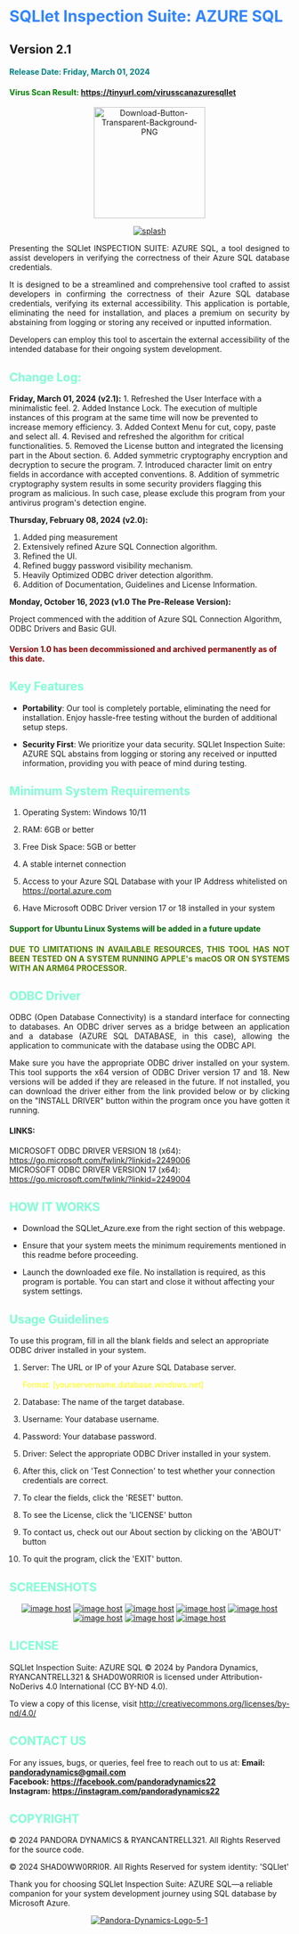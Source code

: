
<h1 style="color: #3385ff">SQLlet Inspection Suite: AZURE SQL</h1>
<h2>Version 2.1</h2> 
<h4 style="color: teal">Release Date: Friday, March 01, 2024</h4>
<h4 style="color:green">Virus Scan Result: <a href="https://virusscan.jotti.org/en-US/filescanjob/os0fo83tsj">https://tinyurl.com/virusscanazuresqllet</a></h4>
<center>
<a href="https://4cvw4d-my.sharepoint.com/:u:/g/personal/ryancantrell321_4cvw4d_onmicrosoft_com/ET9cWbhwhxdGsJKlE7lgSgABr2k30tePI689xcsdrSxkzw?e=YIqcko"><img src="https://i.ibb.co/9ZznVxP/Download-Button-Transparent-Background-PNG.png" alt="Download-Button-Transparent-Background-PNG" border="0" width=200></a>
</center>

<p style="text-align: center">
<a href="https://ibb.co/zQt1FB5"><img src="https://i.ibb.co/k5PpJwy/splash.png" alt="splash" border="0"></a>
</p>
<p style="text-align: justify">Presenting the SQLlet INSPECTION SUITE: AZURE SQL, a tool designed to assist developers in verifying the correctness of their Azure SQL database credentials.</p>

<p style="text-align: justify">
It is designed to be a streamlined and comprehensive tool crafted to assist developers in confirming the correctness of their Azure SQL database credentials, verifying its external accessibility. This application is portable, eliminating the need for installation, and places a premium on security by abstaining from logging or storing any received or inputted information.
</p>

<p style="text-align: justify">
Developers can employ this tool to ascertain the external accessibility of the intended database for their ongoing system development.
</p>

<h2 style="color:aquamarine">Change Log:</h2>
<strong>Friday, March 01, 2024 (v2.1):</strong>
1. Refreshed the User Interface with a minimalistic feel.
2. Added Instance Lock. The execution of multiple instances of this program at the same time will now be prevented to increase memory efficiency.
3. Added Context Menu for cut, copy, paste and select all.
4. Revised and refreshed the algorithm for critical functionalities.
5. Removed the License button and integrated the licensing part in the About section.
6. Added symmetric cryptography encryption and decryption to secure the program.
7. Introduced character limit on entry fields in accordance with accepted conventions.
8. Addition of symmetric cryptography system results in some security providers flagging this program as malicious. In such case, please exclude this program from your antivirus program's detection engine.

<strong>Thursday, February 08, 2024 (v2.0):</strong>
1. Added ping measurement
2. Extensively refined Azure SQL Connection algorithm.
3. Refined the UI.
4. Refined buggy password visibility mechanism.
5. Heavily Optimized ODBC driver detection algorithm.
6. Addition of Documentation, Guidelines and License Information.

<strong>Monday, October 16, 2023 (v1.0 The Pre-Release Version):</strong>

Project commenced with the addition of Azure SQL Connection Algorithm, ODBC Drivers and Basic GUI.

<h4 style="color: darkred">Version 1.0 has been decommissioned and archived permanently as of this date.</h4>


<h2 style="color:aquamarine">Key Features</h2>

- **Portability**: Our tool is completely portable, eliminating the need for installation. Enjoy hassle-free testing without the burden of additional setup steps.


- **Security First**: We prioritize your data security. SQLlet Inspection Suite: AZURE SQL abstains from logging or storing any received or inputted information, providing you with peace of mind during testing.


<h2 style="color: aquamarine">Minimum System Requirements</h2>

1. Operating System: Windows 10/11

2. RAM: 6GB or better
   
3. Free Disk Space: 5GB or better
   
4. A stable internet connection

5. Access to your Azure SQL Database with your IP Address whitelisted on https://portal.azure.com

6. Have Microsoft ODBC Driver version 17 or 18 installed in your system



<h4 style="color: darkgreen">Support for Ubuntu Linux Systems will be added in a future update</h4>
<h4 style="color: #4d7d00; text-align:justify;"> DUE TO LIMITATIONS IN AVAILABLE RESOURCES, THIS TOOL HAS NOT BEEN TESTED ON A SYSTEM RUNNING APPLE's macOS OR ON SYSTEMS WITH AN ARM64 PROCESSOR.</h4>

<h2 style="color: aquamarine"> ODBC Driver</h2>

<p style="text-align: justify">ODBC (Open Database Connectivity) is a standard interface for connecting to databases. An ODBC driver serves as a bridge between an application and a database (AZURE SQL DATABASE, in this case), allowing the application to communicate with the database using the ODBC API. </p>

<p style="text-align: justify">
Make sure you have the appropriate ODBC driver installed on your system. This tool supports the x64 version of ODBC Driver version 17 and 18. New versions will be added if they are released in the future.
If not installed, you can download the driver either from the link provided below or by clicking on the "INSTALL DRIVER" button within the program once you have gotten it running.
</p>

#### LINKS:

MICROSOFT ODBC DRIVER VERSION 18 (x64): https://go.microsoft.com/fwlink/?linkid=2249006
\
MICROSOFT ODBC DRIVER VERSION 17 (x64): https://go.microsoft.com/fwlink/?linkid=2249004


<h2 style="color: aquamarine"> HOW IT WORKS</h2>

- Download the SQLlet_Azure.exe from the right section of this webpage.

- Ensure that your system meets the minimum requirements mentioned in this readme before proceeding.

- Launch the downloaded exe file. No installation is required, as this program is portable. You can start and close it without affecting your system settings.

<h2 style="color: aquamarine"> Usage Guidelines</h2>
To use this program, fill in all the blank fields and select an appropriate ODBC driver installed in your system.

1. Server: The URL or IP of your Azure SQL Database server. <p style="color:yellow">Format: [yourservername.database.windows.net]</p>


2. Database: The name of the target database.


3. Username: Your database username.


4. Password: Your database password.


5. Driver: Select the appropriate ODBC Driver installed in your system.


6. After this, click on 'Test Connection' to test whether your connection credentials are correct.


7. To clear the fields, click the 'RESET' button.


8. To see the License, click the 'LICENSE' button 


9. To contact us, check out our About section by clicking on the 'ABOUT' button


10. To quit the program, click the 'EXIT' button.

<h2 style="color: aquamarine">SCREENSHOTS</h2>
<p style="text-align: center"><a href="https://imgbox.com/josSmTFr" target="_blank"><img src="https://thumbs2.imgbox.com/e2/da/josSmTFr_t.png" alt="image host"/></a> <a href="https://imgbox.com/tefX40KX" target="_blank"><img src="https://thumbs2.imgbox.com/7c/67/tefX40KX_t.png" alt="image host"/></a> <a href="https://imgbox.com/CklSAWLs" target="_blank"><img src="https://thumbs2.imgbox.com/fc/31/CklSAWLs_t.png" alt="image host"/></a> <a href="https://imgbox.com/eo5h4kqm" target="_blank"><img src="https://thumbs2.imgbox.com/27/4a/eo5h4kqm_t.png" alt="image host"/></a> <a href="https://imgbox.com/ZCKAdbzr" target="_blank"><img src="https://thumbs2.imgbox.com/8c/a3/ZCKAdbzr_t.png" alt="image host"/></a> <a href="https://imgbox.com/jlGd9UmB" target="_blank"><img src="https://thumbs2.imgbox.com/14/fb/jlGd9UmB_t.png" alt="image host"/></a> <a href="https://imgbox.com/htzQ0PzZ" target="_blank"><img src="https://thumbs2.imgbox.com/40/a2/htzQ0PzZ_t.png" alt="image host"/></a> <a href="https://imgbox.com/rqcj3Aru" target="_blank"><img src="https://thumbs2.imgbox.com/2b/80/rqcj3Aru_t.png" alt="image host"/></a></p>

<h2 style="color: aquamarine">LICENSE</h2>
SQLlet Inspection Suite: AZURE SQL © 2024 by Pandora Dynamics, RYANCANTRELL321 & SHAD0W0RRI0R is licensed under Attribution-NoDerivs 4.0 International (CC BY-ND 4.0).

To view a copy of this license, visit http://creativecommons.org/licenses/by-nd/4.0/

<h2 style="color: aquamarine">CONTACT US</h2>

For any issues, bugs, or queries, feel free to reach out to us at:
<strong>
Email: <a href="mailto:pandoradynamics@gmail.com">pandoradynamics@gmail.com</a>
\
Facebook: <a href="https://facebook.com/pandoradynamics22">https://facebook.com/pandoradynamics22</a>
\
Instagram: <a href="https://instagram.com/pandoradynamics22">https://instagram.com/pandoradynamics22</a>
</strong>
<h2 style="color: aquamarine">COPYRIGHT</h2>

© 2024 PANDORA DYNAMICS & RYANCANTRELL321. All Rights Reserved for the source code. 

© 2024 SHAD0WW0RRI0R. All Rights Reserved for system identity: 'SQLlet'

Thank you for choosing SQLlet Inspection Suite: AZURE SQL—a reliable companion for your system development journey using SQL database by Microsoft Azure.

<p style="text-align: center">
<a href="https://pandora-dynamics.rf.gd"><img src="https://i.ibb.co/hDXm9tw/Pandora-Dynamics-Logo-5-1.png" alt="Pandora-Dynamics-Logo-5-1" border="0"></a>
</p>
